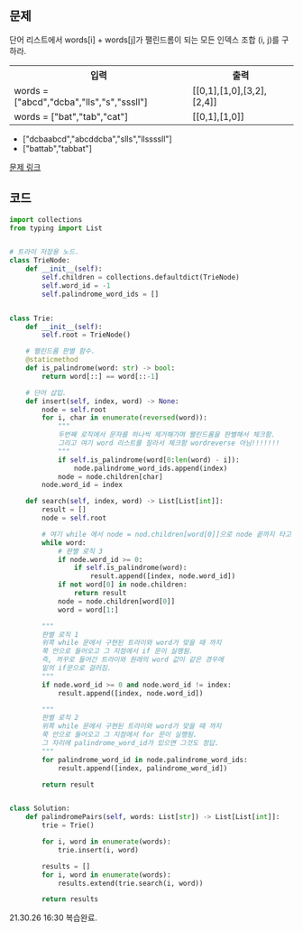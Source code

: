 ## 문제

단어 리스트에서 words[i] + words[j]가 팰린드롬이 되는 모든 인덱스 조합 (i, j)를 구하라. 

 <table>
	<th>입력</th>
	<th>출력</th>
	<tr><!-- 첫번째 줄 시작 -->
	    <td>words = ["abcd","dcba","lls","s","sssll"]</td>
	    <td>[[0,1],[1,0],[3,2],[2,4]]</td>
	</tr><!-- 첫번째 줄 끝 -->
	<tr><!-- 두번째 줄 시작 -->
	    <td>words = ["bat","tab","cat"]</td>
	    <td>[[0,1],[1,0]]</td>
	</tr><!-- 두번째 줄 끝 -->
    </table>

* ["dcbaabcd","abcddcba","slls","llssssll"]
* ["battab","tabbat"]

<a href="https://leetcode.com/problems/valid-palindrome/" target="_blank">문제 링크</a>

## 코드

```python
import collections
from typing import List


# 트라이 저장용 노드.
class TrieNode:
    def __init__(self):
        self.children = collections.defaultdict(TrieNode)
        self.word_id = -1
        self.palindrome_word_ids = []


class Trie:
    def __init__(self):
        self.root = TrieNode()

    # 펠린드롬 판별 함수.
    @staticmethod
    def is_palindrome(word: str) -> bool:
        return word[::] == word[::-1]

    # 단어 삽입.
    def insert(self, index, word) -> None:
        node = self.root
        for i, char in enumerate(reversed(word)):
            """
            두번째 로직에서 문자를 하나씩 제거해가며 팰린드롬을 판별해서 체크함.
            그리고 여기 word 리스트를 잘라서 체크함 wordreverse 아님!!!!!!!
            """
            if self.is_palindrome(word[0:len(word) - i]):
                node.palindrome_word_ids.append(index)
            node = node.children[char]
        node.word_id = index

    def search(self, index, word) -> List[List[int]]:
        result = []
        node = self.root

        # 여기 while 에서 node = nod.children[word[0]]으로 node 끝까지 타고 가서 밑에 판별 로직 1, 2에서 끝점이랑 비교가 가능해짐.
        while word:
            # 판별 로직 3
            if node.word_id >= 0:
                if self.is_palindrome(word):
                    result.append([index, node.word_id])
            if not word[0] in node.children:
                return result
            node = node.children[word[0]]
            word = word[1:]

        """
        판별 로직 1 
        위쪽 while 문에서 구현된 트라이와 word가 맞을 때 까지
        쭉 안으로 들어오고 그 지점에서 if 문이 실행됨.
        즉, 꺼꾸로 들어간 트라이와 원래의 word 값이 같은 경우에
        밑의 if문으로 걸러짐. 
        """
        if node.word_id >= 0 and node.word_id != index:
            result.append([index, node.word_id])

        """
        판별 로직 2
        위쪽 while 문에서 구현된 트라이와 word가 맞을 때 까지
        쭉 안으로 들어오고 그 지점에서 for 문이 실행됨.
        그 자리에 palindrome_word_id가 있으면 그것도 정답. 
        """
        for palindrome_word_id in node.palindrome_word_ids:
            result.append([index, palindrome_word_id])

        return result


class Solution:
    def palindromePairs(self, words: List[str]) -> List[List[int]]:
        trie = Trie()

        for i, word in enumerate(words):
            trie.insert(i, word)

        results = []
        for i, word in enumerate(words):
            results.extend(trie.search(i, word))

        return results
```

21.30.26 16:30 복습완료. 